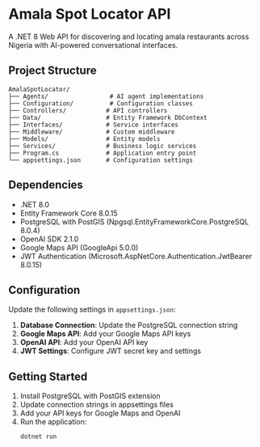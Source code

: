 # Amala Spot Locator API

A .NET 8 Web API for discovering and locating amala restaurants across Nigeria with AI-powered conversational interfaces.

## Project Structure

```
AmalaSpotLocator/
├── Agents/                 # AI agent implementations
├── Configuration/          # Configuration classes
├── Controllers/           # API controllers
├── Data/                  # Entity Framework DbContext
├── Interfaces/            # Service interfaces
├── Middleware/            # Custom middleware
├── Models/                # Entity models
├── Services/              # Business logic services
├── Program.cs             # Application entry point
└── appsettings.json       # Configuration settings
```

## Dependencies

- .NET 8.0
- Entity Framework Core 8.0.15
- PostgreSQL with PostGIS (Npgsql.EntityFrameworkCore.PostgreSQL 8.0.4)
- OpenAI SDK 2.1.0
- Google Maps API (GoogleApi 5.0.0)
- JWT Authentication (Microsoft.AspNetCore.Authentication.JwtBearer 8.0.15)

## Configuration

Update the following settings in `appsettings.json`:

1. **Database Connection**: Update the PostgreSQL connection string
2. **Google Maps API**: Add your Google Maps API keys
3. **OpenAI API**: Add your OpenAI API key
4. **JWT Settings**: Configure JWT secret key and settings

## Getting Started

1. Install PostgreSQL with PostGIS extension
2. Update connection strings in appsettings files
3. Add your API keys for Google Maps and OpenAI
4. Run the application:
   ```bash
   dotnet run
   ```